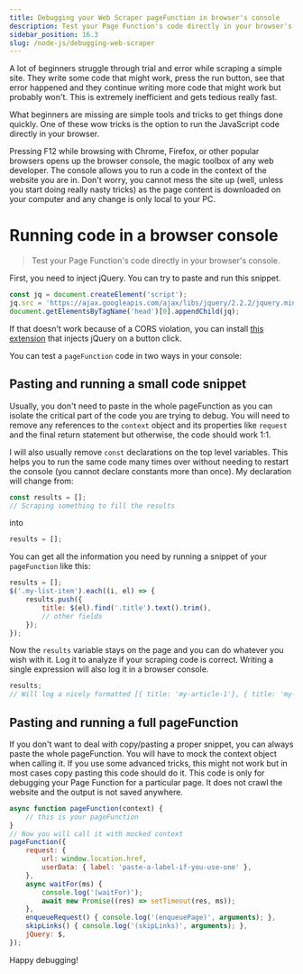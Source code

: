 ```yaml
---
title: Debugging your Web Scraper pageFunction in browser's console
description: Test your Page Function's code directly in your browser's console
sidebar_position: 16.3
slug: /node-js/debugging-web-scraper
---
```


A lot of beginners struggle through trial and error while scraping a simple site. They write some code that might work, press the run button, see that error happened and they continue writing more code that might work but probably won't. This is extremely inefficient and gets tedious really fast.

What beginners are missing are simple tools and tricks to get things done quickly. One of these wow tricks is the option to run the JavaScript code directly in your browser.

Pressing F12 while browsing with Chrome, Firefox, or other popular browsers opens up the browser console, the magic toolbox of any web developer. The console allows you to run a code in the context of the website you are in. Don't worry, you cannot mess the site up (well, unless you start doing really nasty tricks) as the page content is downloaded on your computer and any change is only local to your PC.

# Running code in a browser console

> Test your Page Function's code directly in your browser's console.

First, you need to inject jQuery. You can try to paste and run this snippet.

```js
const jq = document.createElement('script');
jq.src = 'https://ajax.googleapis.com/ajax/libs/jquery/2.2.2/jquery.min.js';
document.getElementsByTagName('head')[0].appendChild(jq);
```

If that doesn't work because of a CORS violation, you can install [this extension](https://chrome.google.com/webstore/detail/ekkjohcjbjcjjifokpingdbdlfekjcgi) that injects jQuery on a button click.

You can test a `pageFunction` code in two ways in your console:

## Pasting and running a small code snippet

Usually, you don't need to paste in the whole pageFunction as you can isolate the critical part of the code you are trying to debug. You will need to remove any references to the `context` object and its properties like `request` and the final return statement but otherwise, the code should work 1:1.

I will also usually remove `const` declarations on the top level variables. This helps you to run the same code many times over without needing to restart the console (you cannot declare constants more than once). My declaration will change from:

```js
const results = [];
// Scraping something to fill the results
```

into

```js
results = [];
```

You can get all the information you need by running a snippet of your `pageFunction` like this:

```js
results = [];
$('.my-list-item').each((i, el) => {
    results.push({
        title: $(el).find('.title').text().trim(),
        // other fields
    });
});
```

Now the `results` variable stays on the page and you can do whatever you wish with it. Log it to analyze if your scraping code is correct. Writing a single expression will also log it in a browser console.

```js
results;
// Will log a nicely formatted [{ title: 'my-article-1'}, { title: 'my-article-2'}] etc.
```

## Pasting and running a full pageFunction

If you don't want to deal with copy/pasting a proper snippet, you can always paste the whole pageFunction. You will have to mock the context object when calling it. If you use some advanced tricks, this might not work but in most cases copy pasting this code should do it. This code is only for debugging your Page Function for a particular page. It does not crawl the website and the output is not saved anywhere.

<!-- eslint-disable -->
```js
async function pageFunction(context) {
    // this is your pageFunction
}
// Now you will call it with mocked context
pageFunction({
    request: {
        url: window.location.href,
        userData: { label: 'paste-a-label-if-you-use-one' },
    },
    async waitFor(ms) {
        console.log('(waitFor)');
        await new Promise((res) => setTimeout(res, ms));
    },
    enqueueRequest() { console.log('(enqueuePage)', arguments); },
    skipLinks() { console.log('(skipLinks)', arguments); },
    jQuery: $,
});
```

Happy debugging!
